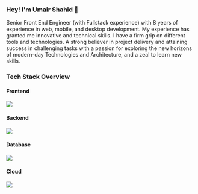 ### Hey! I'm Umair Shahid  👋

Senior Front End Engineer (with Fullstack experience) with 8 years of experience in web, mobile, and desktop development. My experience has granted me innovative and technical skills. I have a firm grip on different tools and technologies. A strong believer in project delivery and attaining success in challenging tasks with a passion for exploring the new horizons of modern-day Technologies and Architecture, and a zeal to learn new skills.

### Tech Stack Overview
#### Frontend
<p align="">
  <a href="https://skillicons.dev">
    <img src="https://skillicons.dev/icons?i=html,css,js,react,angular,vue,nextjs,apollo,tailwind,redux,vite,jest" />
  </a>

</p>


#### Backend
<p align="">
  <a href="https://skillicons.dev">
    <img src="https://skillicons.dev/icons?i=nodejs,dotnet,nestjs" />
  </a>
</p>

#### Database
<p align="">
  <a href="https://skillicons.dev">
    <img src="https://skillicons.dev/icons?i=mysql,mongodb,dynamodb,postgres" />
  </a>
</p>

#### Cloud
<p align="">
  <a href="https://skillicons.dev">
    <img src="https://skillicons.dev/icons?i=aws,azure" />
  </a>
</p>


